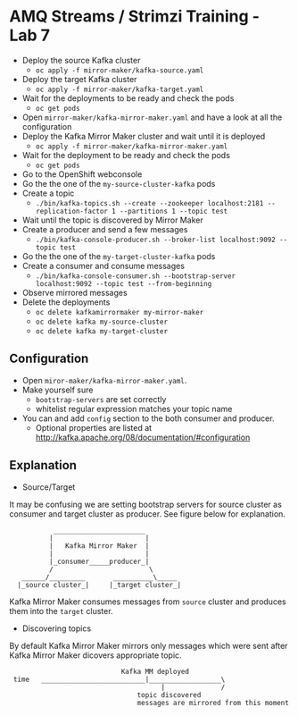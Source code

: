 # AMQ Streams / Strimzi Training - Lab 7

* Deploy the source Kafka cluster
  * `oc apply -f mirror-maker/kafka-source.yaml`
* Deploy the target Kafka cluster
  * `oc apply -f mirror-maker/kafka-target.yaml`
* Wait for the deployments to be ready and check the pods
  * `oc get pods`
* Open `mirror-maker/kafka-mirror-maker.yaml` and have a look at all the configuration
* Deploy the Kafka Mirror Maker cluster and wait until it is deployed
  * `oc apply -f mirror-maker/kafka-mirror-maker.yaml`
* Wait for the deployment to be ready and check the pods
  * `oc get pods`
* Go to the OpenShift webconsole
* Go the the one of the `my-source-cluster-kafka` pods
* Create a topic
  * `./bin/kafka-topics.sh --create --zookeeper localhost:2181 --replication-factor 1 --partitions 1 --topic test`
* Wait until the topic is discovered by Mirror Maker
* Create a producer and send a few messages
  * `./bin/kafka-console-producer.sh --broker-list localhost:9092 --topic test`
* Go the the one of the `my-target-cluster-kafka` pods
* Create a consumer and consume messages
  * `./bin/kafka-console-consumer.sh --bootstrap-server localhost:9092 --topic test --from-beginning`
* Observe mirrored messages
* Delete the deployments
  * `oc delete kafkamirrormaker my-mirror-maker`
  * `oc delete kafka my-source-cluster`
  * `oc delete kafka my-target-cluster`


## Configuration
* Open `miror-maker/kafka-mirror-maker.yaml`.
* Make yourself sure 
  * `bootstrap-servers` are set correctly
  * whitelist regular expression matches your topic name
* You can and add `config` section to the both consumer and producer.
  * Optional properties are listed at http://kafka.apache.org/08/documentation/#configuration


##  Explanation
* Source/Target

It may be confusing we are setting bootstrap servers for source cluster as consumer and target cluster as producer.
See figure below for explanation.
```
           _______________________
          |                       |
          |   Kafka Mirror Maker  |
          |                       |
          |_consumer_____producer_|
          /                        \
   ______/_________       __________\_____
  |_source cluster_|     |_target cluster_|
```
Kafka Mirror Maker consumes messages from `source` cluster and produces them into the `target` cluster.

* Discovering topics

By default Kafka Mirror Maker mirrors only messages which were sent after Kafka Mirror Maker dicovers appropriate topic.

```
                            Kafka MM deployed
 time   __________________________|__________________\
                                      |              / 
                                topic discovered
                                messages are mirrored from this moment
```
